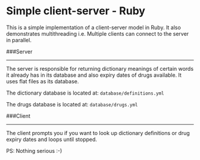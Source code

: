 Simple client-server - Ruby
============================

This is a simple implementation of a client-server model in Ruby. It also demonstrates multithreading i.e. Multiple clients can connect to the server in parallel.

###Server

---

The server is responsible for returning dictionary meanings of certain words it already has in its database and also expiry dates of drugs available. It uses flat files as its database.

The dictionary database is located at: `database/definitions.yml`

The drugs database is located at: `database/drugs.yml`

###Client

---
The client prompts you if you want to look up dictionary definitions or drug expiry dates and loops until stopped.


PS: Nothing serious :-)
